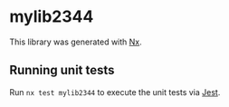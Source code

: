 # mylib2344

This library was generated with [Nx](https://nx.dev).

## Running unit tests

Run `nx test mylib2344` to execute the unit tests via [Jest](https://jestjs.io).
